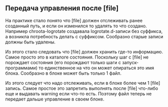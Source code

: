 ## Передача управления после [file]

На практике стало понято что [file] должен отслеживать ранее созданный путь, и если он изменился
то удалять то что создано. Например chroota-logrotate создавала logrotate.d-записи без
суффикса, а возникла потребность делать с суффиксом. Сообразно старые записи должны быть удалены.

Из этого стало следовать что [file] должен хранить где-то информацию. Самое просто это в каталоге
состояния. Поскольку шаг с [file] не порождает состояния (его порождают только шаги с запуск-программами)
то единственное на что он может опираться это имя блока. Сообразно в блоке может быть только 1 файл.

Из этого следует что надо отслеживать, если в блоке более чем 1 [file] запись. Самое простое это запретить
выполнять после [file] что-либо еще и выдавать warning если что-то есть. Поэтому файл теперь не передает
дальше управление в своем блоке.